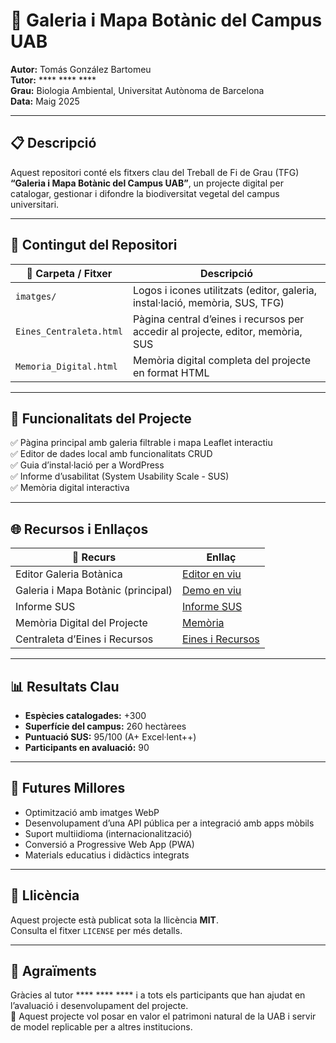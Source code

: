 # 🌿 Galeria i Mapa Botànic del Campus UAB

**Autor:** Tomás González Bartomeu  
**Tutor:** **** **** ****  
**Grau:** Biologia Ambiental, Universitat Autònoma de Barcelona  
**Data:** Maig 2025

---

## 📋 Descripció

Aquest repositori conté els fitxers clau del Treball de Fi de Grau (TFG) **“Galeria i Mapa Botànic del Campus UAB”**, un projecte digital per catalogar, gestionar i difondre la biodiversitat vegetal del campus universitari.

---

## 📁 Contingut del Repositori

| 📂 Carpeta / Fitxer              | Descripció                                                                 |
|----------------------------------|---------------------------------------------------------------------------|
| `imatges/`                       | Logos i icones utilitzats (editor, galeria, instal·lació, memòria, SUS, TFG) |
| `Eines_Centraleta.html`          | Pàgina central d’eines i recursos per accedir al projecte, editor, memòria, SUS |
| `Memoria_Digital.html`           | Memòria digital completa del projecte en format HTML                       |

---

## 🌟 Funcionalitats del Projecte

✅ Pàgina principal amb galeria filtrable i mapa Leaflet interactiu  
✅ Editor de dades local amb funcionalitats CRUD  
✅ Guia d’instal·lació per a WordPress  
✅ Informe d’usabilitat (System Usability Scale - SUS)  
✅ Memòria digital interactiva

---

## 🌐 Recursos i Enllaços

| 🔗 Recurs                             | Enllaç |
|---------------------------------------|--------|
| Editor Galeria Botànica               | [Editor en viu](https://poltorprogrammer.github.io/Editor_Dades_Galeria/) |
| Galeria i Mapa Botànic (principal)    | [Demo en viu](https://poltorprogrammer.github.io/TFG_Galeria_Botanica_Maig_2025/) |
| Informe SUS                           | [Informe SUS](https://poltorprogrammer.github.io/Analisi_SUS/informe_sus.html) |
| Memòria Digital del Projecte          | [Memòria](https://poltorprogrammer.github.io/Memoria_TFG_Maig_2025/Memoria_Digital.html) |
| Centraleta d’Eines i Recursos         | [Eines i Recursos](https://poltorprogrammer.github.io/Memoria_TFG_Maig_2025/Eines_Centraleta.html) |

---

## 📊 Resultats Clau

- **Espècies catalogades:** +300
- **Superfície del campus:** 260 hectàrees
- **Puntuació SUS:** 95/100 (A+ Excel·lent++)
- **Participants en avaluació:** 90

---

## 🔮 Futures Millores

- Optimització amb imatges WebP
- Desenvolupament d’una API pública per a integració amb apps mòbils
- Suport multiidioma (internacionalització)
- Conversió a Progressive Web App (PWA)
- Materials educatius i didàctics integrats

---

## 📄 Llicència

Aquest projecte està publicat sota la llicència **MIT**.  
Consulta el fitxer `LICENSE` per més detalls.

---

## 🙌 Agraïments

Gràcies al tutor **** **** **** i a tots els participants que han ajudat en l’avaluació i desenvolupament del projecte.  
🌱 Aquest projecte vol posar en valor el patrimoni natural de la UAB i servir de model replicable per a altres institucions.

